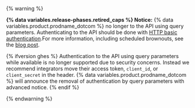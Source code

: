{% warning %}

**{% data variables.release-phases.retired_caps %} Notice:** {% data variables.product.prodname_dotcom %} no longer to the API using query parameters. Authenticating to the API should be done with [HTTP basic authentication](/rest/overview/authenticating-to-the-rest-api#using-basic-authentication).For more information, including scheduled brownouts, see the [blog post](https://developer.github.com/changes/2020-02-10-deprecating-auth-through-query-param/).

{% ifversion ghes %} Authentication to the API using query parameters while available is no longer supported due to security concerns. Instead we recommend integrators move their access token, `client_id`, or `client_secret` in the header. {% data variables.product.prodname_dotcom %} will announce the removal of authentication by query parameters with advanced notice. {% endif %}

{% endwarning %}
